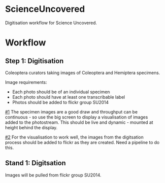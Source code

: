 ScienceUncovered
================

Digitisation workflow for Science Uncovered.


Workflow
========




Step 1: Digitisation
--------------------

Coleoptera curators taking images of Coleoptera and Hemiptera specimens.

Image requirements:

  * Each photo should be of an individual specimen
  * Each photo should have at least one transcribable label
  * Photos should be added to flickr group SU2014
  
[#1](/../../issues/1) The specimen images are a good draw and throughput can be continuous - so use the big screen to display a visualisation of images added to the photostream.  This should be live and dynamic - mounted at height behind the display. 

 [#2](/../../issues/2) For the visualisation to work well, the images from the digitsation process should be added to flickr as they are created. Need a pipeline to do this.


  
  
  




Stand 1: Digitsation
--------------------


Images will be pulled from flickr group SU2014.



